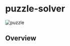 # puzzle-solver

![puzzle](https://github.com/dacalder/puzzle-solver/blob/master/docs/images/puzzle.png)

<h2> Overview </h2>


